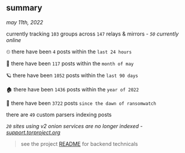 
## summary
_may 11th, 2022_

currently tracking `103` groups across `147` relays & mirrors - _`50` currently online_

⏲ there have been `4` posts within the `last 24 hours`

🦈 there have been `117` posts within the `month of may`

🪐 there have been `1052` posts within the `last 90 days`

🏚 there have been `1436` posts within the `year of 2022`

🦕 there have been `3722` posts `since the dawn of ransomwatch`

there are `49` custom parsers indexing posts

_`20` sites using v2 onion services are no longer indexed - [support.torproject.org](https://support.torproject.org/onionservices/v2-deprecation/)_

> see the project [README](https://github.com/thetanz/ransomwatch#ransomwatch--) for backend technicals
